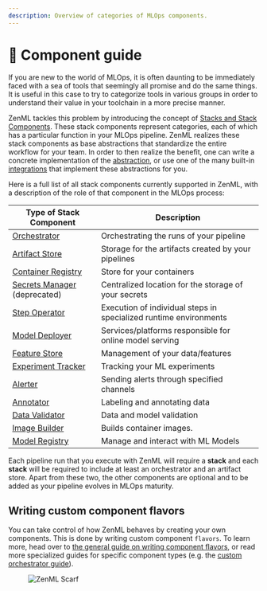```yaml
---
description: Overview of categories of MLOps components.
---
```


# 📜 Component guide

If you are new to the world of MLOps, it is often daunting to be immediately faced with a sea of tools that seemingly all promise and do the same things. It is useful in this case to try to categorize tools in various groups in order to understand their value in your toolchain in a more precise manner.

ZenML tackles this problem by introducing the concept of [Stacks and Stack Components](../../user-guide/production-guide/understand-stacks.md). These stack components represent categories, each of which has a particular function in your MLOps pipeline. ZenML realizes these stack components as base abstractions that standardize the entire workflow for your team. In order to then realize the benefit, one can write a concrete implementation of the [abstraction](../custom-solutions/implement-a-custom-stack-component.md), or use one of the many built-in [integrations](integration-overview.md) that implement these abstractions for you.

Here is a full list of all stack components currently supported in ZenML, with a description of the role of that component in the MLOps process:

| **Type of Stack Component**                                          | **Description**                                                   |
|----------------------------------------------------------------------|-------------------------------------------------------------------|
| [Orchestrator](orchestrators/orchestrators.md)                       | Orchestrating the runs of your pipeline                           |
| [Artifact Store](artifact-stores/artifact-stores.md)                 | Storage for the artifacts created by your pipelines               |
| [Container Registry](container-registries/container-registries.md)   | Store for your containers                                         |
| [Secrets Manager](secrets-managers/secrets-managers.md) (deprecated) | Centralized location for the storage of your secrets              |
| [Step Operator](step-operators/step-operators.md)                    | Execution of individual steps in specialized runtime environments |
| [Model Deployer](model-deployers/model-deployers.md)                 | Services/platforms responsible for online model serving           |
| [Feature Store](feature-stores/feature-stores.md)                    | Management of your data/features                                  |
| [Experiment Tracker](experiment-trackers/experiment-trackers.md)     | Tracking your ML experiments                                      |
| [Alerter](alerters/alerters.md)                                      | Sending alerts through specified channels                         |
| [Annotator](annotators/annotators.md)                                | Labeling and annotating data                                      |
| [Data Validator](data-validators/data-validators.md)                 | Data and model validation                                         |
| [Image Builder](image-builders/image-builders.md)                    | Builds container images.                                          |
| [Model Registry](model-registries/model-registries.md)               | Manage and interact with ML Models                                |

Each pipeline run that you execute with ZenML will require a **stack** and each **stack** will be required to include at least an orchestrator and an artifact store. Apart from these two, the other components are optional and to be added as your pipeline evolves in MLOps maturity.

## Writing custom component flavors

You can take control of how ZenML behaves by creating your own components. This is done by writing custom component `flavors`. To learn more, head over to
[the general guide on writing component flavors](../custom-solutions/implement-a-custom-stack-component.md), or read more specialized guides for specific component types (e.g. the [custom orchestrator guide](orchestrators/custom.md)).

<figure><img src="https://static.scarf.sh/a.png?x-pxid=f0b4f458-0a54-4fcd-aa95-d5ee424815bc" alt="ZenML Scarf"><figcaption></figcaption></figure>
